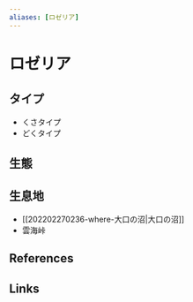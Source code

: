 ```yaml
---
aliases: [ロゼリア]
---
```

# ロゼリア

## タイプ

- くさタイプ
- どくタイプ

## 生態



## 生息地

- [[202202270236-where-大口の沼|大口の沼]]
- 雲海峠

## References



## Links


